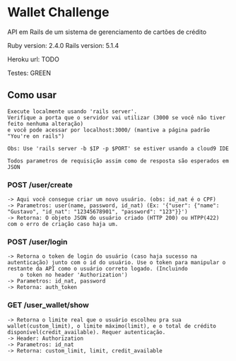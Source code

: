 # Wallet Challenge
API em Rails de um sistema de gerenciamento de cartões de crédito

Ruby version: 2.4.0
Rails version: 5.1.4

Heroku url: TODO

Testes: GREEN

## Como usar

	Execute localmente usando 'rails server'.
	Verifique a porta que o servidor vai utilizar (3000 se você não tiver feito nenhuma alteração)
	e você pode acessar por localhost:3000/ (mantive a página padrão "You're on rails")

	Obs: Use 'rails server -b $IP -p $PORT' se estiver usando a cloud9 IDE

	Todos parametros de requisição assim como de resposta são esperados em JSON

### POST /user/create
	-> Aqui você consegue criar um novo usuário. (obs: id_nat é o CPF)
	-> Parametros: user(name, password, id_nat) (Ex: '{"user": {"name": "Gustavo", "id_nat": "12345678901", "password": "123"}}')
	-> Retorna: O objeto JSON do usuário criado (HTTP 200) ou HTPP(422) com o erro de criação caso haja um.

### POST /user/login
	-> Retorna o token de login do usuário (caso haja sucesso na autenticação) junto com o id do usuário. Use o token para manipular o restante da API como o usuário correto logado. (Incluindo
		o token no header 'Authorization')
	-> Parametros: id_nat, password 
	-> Retorna: auth_token

### GET /user_wallet/show
	-> Retorna o limite real que o usuário escolheu pra sua wallet(custom_limit), o limite máximo(limit), e o total de crédito disponível(credit_available). Requer autenticação.
	-> Header: Authorization
	-> Parametros: id_nat
	-> Retorna: custom_limit, limit, credit_available


